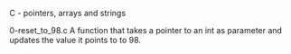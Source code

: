 C - pointers, arrays and strings

0-reset_to_98.c
A function that takes a pointer to an int as parameter and updates the value it points to to 98.
